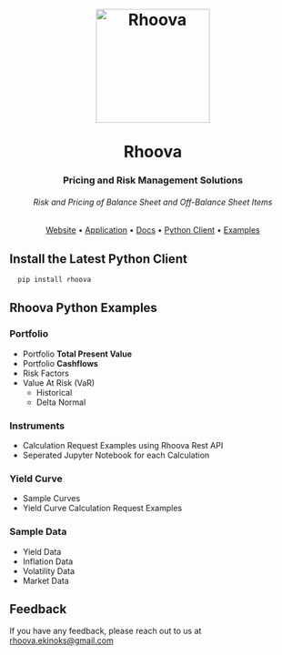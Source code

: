 <h1 align="center">
  <br>
  <a href="https://rhoova.com/"><img src="https://avatars.githubusercontent.com/u/95615194?s=400&u=66884adf6c6497aab9087d0dfdd2035fe7bf75b3&v=4" alt="Rhoova" width="200"></a>
  <br>
  <br>
  Rhoova
</h1>

<h3 align="center">Pricing and Risk Management Solutions</h3>
<h6 align="center">Risk and Pricing of Balance Sheet and Off-Balance Sheet Items</h6>

<p align="center">
  <a target="_blank" href="https://rhoova.com/">Website</a> •
  <a target="_blank" href="https://app.rhoova.com">Application</a> •
  <a target="_blank" href="https://app.rhoova.com/docs">Docs</a> •
  <a target="_blank" href="https://pypi.org/project/rhoova/">Python Client</a> •
  <a target="_blank" href="https://github.com/rhoova/rhoova-examples">Examples</a>
</p>

## Install the Latest Python Client

```bash
  pip install rhoova
```

## Rhoova Python Examples

### Portfolio

* Portfolio **Total Present Value**
* Portfolio **Cashflows**
* Risk Factors
* Value At Risk (VaR)
  * Historical
  * Delta Normal
 

### Instruments

* Calculation Request Examples using Rhoova Rest API
* Seperated Jupyter Notebook for each Calculation
 
### Yield Curve

* Sample Curves
* Yield Curve Calculation Request Examples

### Sample Data

* Yield Data
* Inflation Data
* Volatility Data
* Market Data

## Feedback

If you have any feedback, please reach out to us at rhoova.ekinoks@gmail.com
